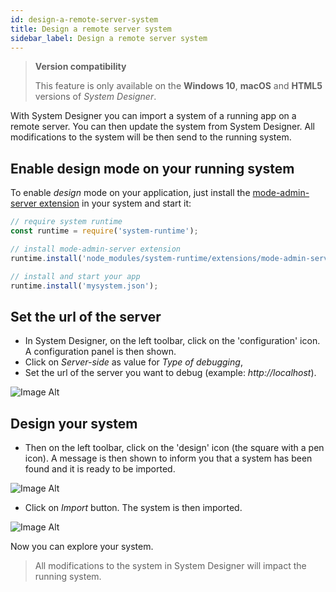 ```yaml
---
id: design-a-remote-server-system
title: Design a remote server system
sidebar_label: Design a remote server system
---
```


>**Version compatibility**
>
>This feature is only available on the **Windows 10**, **macOS** and **HTML5** versions of *System Designer*.

With System Designer you can import a system of a running app on a remote server. You can then update the system from System Designer. All modifications to the system will be then send to the running system.

## Enable design mode on your running system

To enable *design* mode on your application, just install the [mode-admin-server extension](https://github.com/design-first/system-runtime/tree/master/extensions) in your system and start it:

```js
// require system runtime
const runtime = require('system-runtime');

// install mode-admin-server extension
runtime.install('node_modules/system-runtime/extensions/mode-admin-server.json');

// install and start your app
runtime.install('mysystem.json');
```

## Set the url of the server

* In System Designer, on the left toolbar, click on the 'configuration' icon. A configuration panel is then shown.
* Click on *Server-side* as value for *Type of debugging*,
* Set the url of the server you want to debug (example: *http://localhost*).

![Image Alt](../img/69bc616-debug-1.png)

## Design your system

* Then on the left toolbar, click on the 'design' icon (the square with a pen icon). A message is then shown to inform you that a system has been found and it is ready to be imported.

![Image Alt](../img/9b531ad-debug-2.png)

* Click on *Import* button. The system is then imported.

![Image Alt](../img/2f0824c-debug-3.png)

Now you can explore your system. 

>All modifications to the system in System Designer will impact the running system.